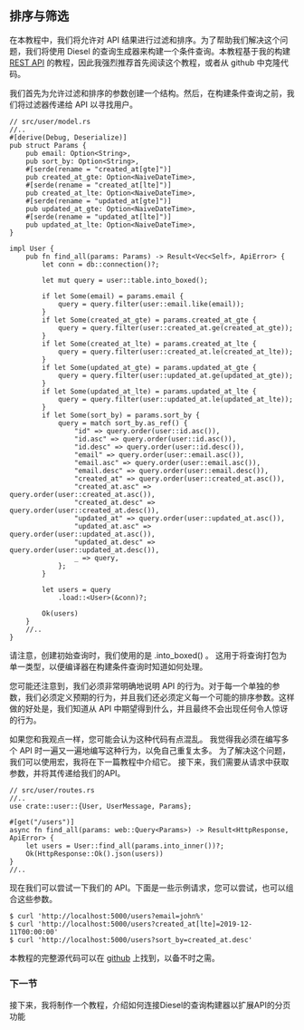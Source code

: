 ## 排序与筛选

在本教程中，我们将允许对 API 结果进行过滤和排序。为了帮助我们解决这个问题，我们将使用 Diesel 的查询生成器来构建一个条件查询。本教程基于我的构建 [REST API](https://cloudmaker.dev/how-to-create-a-rest-api-in-rust) 的教程，因此我强烈推荐首先阅读这个教程，或者从 github 中克隆代码。

我们首先为允许过滤和排序的参数创建一个结构。然后，在构建条件查询之前，我们将过滤器传递给 API 以寻找用户。

```
// src/user/model.rs
//..
#[derive(Debug, Deserialize)]
pub struct Params {
    pub email: Option<String>,
    pub sort_by: Option<String>,
    #[serde(rename = "created_at[gte]")]
    pub created_at_gte: Option<NaiveDateTime>,
    #[serde(rename = "created_at[lte]")]
    pub created_at_lte: Option<NaiveDateTime>,
    #[serde(rename = "updated_at[gte]")]
    pub updated_at_gte: Option<NaiveDateTime>,
    #[serde(rename = "updated_at[lte]")]
    pub updated_at_lte: Option<NaiveDateTime>,
}

impl User {
    pub fn find_all(params: Params) -> Result<Vec<Self>, ApiError> {
        let conn = db::connection()?;

        let mut query = user::table.into_boxed();

        if let Some(email) = params.email {
            query = query.filter(user::email.like(email));
        }
        if let Some(created_at_gte) = params.created_at_gte {
            query = query.filter(user::created_at.ge(created_at_gte));
        }
        if let Some(created_at_lte) = params.created_at_lte {
            query = query.filter(user::created_at.le(created_at_lte));
        }
        if let Some(updated_at_gte) = params.updated_at_gte {
            query = query.filter(user::updated_at.ge(updated_at_gte));
        }
        if let Some(updated_at_lte) = params.updated_at_lte {
            query = query.filter(user::updated_at.le(updated_at_lte));
        }
        if let Some(sort_by) = params.sort_by {
            query = match sort_by.as_ref() {
                "id" => query.order(user::id.asc()),
                "id.asc" => query.order(user::id.asc()),
                "id.desc" => query.order(user::id.desc()),
                "email" => query.order(user::email.asc()),
                "email.asc" => query.order(user::email.asc()),
                "email.desc" => query.order(user::email.desc()),
                "created_at" => query.order(user::created_at.asc()),
                "created_at.asc" => query.order(user::created_at.asc()),
                "created_at.desc" => query.order(user::created_at.desc()),
                "updated_at" => query.order(user::updated_at.asc()),
                "updated_at.asc" => query.order(user::updated_at.asc()),
                "updated_at.desc" => query.order(user::updated_at.desc()),
                _ => query,
            };
        }

        let users = query
            .load::<User>(&conn)?;

        Ok(users)
    }
    //..
}
```

请注意，创建初始查询时，我们使用的是 .into_boxed() 。 这用于将查询打包为单一类型，以便编译器在构建条件查询时知道如何处理。

您可能还注意到，我们必须非常明确地说明 API 的行为。对于每一个单独的参数，我们必须定义预期的行为，并且我们还必须定义每一个可能的排序参数。这样做的好处是，我们知道从 API 中期望得到什么，并且最终不会出现任何令人惊讶的行为。

如果您和我观点一样，您可能会认为这种代码有点混乱。 我觉得我必须在编写多个 API 时一遍又一遍地编写这种行为，以免自己重复太多。 为了解决这个问题，我们可以使用宏，我将在下一篇教程中介绍它。 接下来，我们需要从请求中获取参数，并将其传递给我们的API。

```
// src/user/routes.rs
//..
use crate::user::{User, UserMessage, Params};

#[get("/users")]
async fn find_all(params: web::Query<Params>) -> Result<HttpResponse, ApiError> {
    let users = User::find_all(params.into_inner())?;
    Ok(HttpResponse::Ok().json(users))
}
//..
```

现在我们可以尝试一下我们的 API。下面是一些示例请求，您可以尝试，也可以组合这些参数。

```
$ curl 'http://localhost:5000/users?email=john%'
$ curl 'http://localhost:5000/users?created_at[lte]=2019-12-11T00:00:00'
$ curl 'http://localhost:5000/users?sort_by=created_at.desc'
```

本教程的完整源代码可以在 [github](https://github.com/thecloudmaker/actix_tutorials/tree/master/filtering_and_sorting) 上找到，以备不时之需。

### 下一节

接下来，我将制作一个教程，介绍如何连接Diesel的查询构建器以扩展API的分页功能

